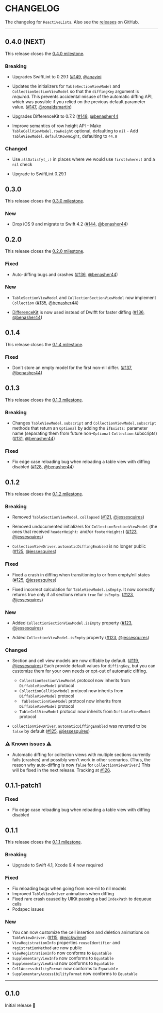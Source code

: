 # CHANGELOG

The changelog for `ReactiveLists`. Also see the [releases](https://github.com/plangrid/ReactiveLists/releases) on GitHub.

------

0.4.0 (NEXT)
------------

This release closes the [0.4.0 milestone](https://github.com/plangrid/ReactiveLists/milestone/10).

### Breaking

- Upgrades SwiftLint to 0.29.1 ([#149](https://github.com/plangrid/ReactiveLists/pull/149), [@anayini](https://github.com/anayini)

- Updates the initializers for `TableSectionViewModel` and `CollectionSectionViewModel` so that the `diffingKey` argument is _required_. This prevents accidental misuse of the automatic diffing API, which was possible if you relied on the previous default parameter value. ([#147](https://github.com/plangrid/ReactiveLists/pull/147), [@ronaldsmartin](https://github.com/ronaldsmartin))

- Upgrades DifferenceKit to 0.7.2  ([#148](https://github.com/plangrid/ReactiveLists/pull/148), [@benasher44](https://github.com/benasher44)

- Improve semantics of row height API
        - Make `TableCellViewModel.rowHeight` optional, defaulting to `nil`
        - Add `TableViewModel.defaultRowHeight`, defaulting to `44.0`

### Changed

- Use `allSatisfy(_:)` in places where we would use `first(where:)` and a `nil` check

- Upgrade to SwiftLint 0.29.1

0.3.0
-----

This release closes the [0.3.0 milestone](https://github.com/plangrid/ReactiveLists/milestone/9).

### New

- Drop iOS 9 and migrate to Swift 4.2 ([#144](https://github.com/plangrid/ReactiveLists/pull/144), [@benasher44](https://github.com/benasher44))

0.2.0
-----

This release closes the [0.2.0 milestone](https://github.com/plangrid/ReactiveLists/milestone/2).

### Fixed

- Auto-diffing bugs and crashes ([#136](https://github.com/plangrid/ReactiveLists/pull/136), [@benasher44](https://github.com/benasher44))

### New

- `TableSectionViewModel` and `CollectionSectionViewModel` now implement `Collection` ([#135](https://github.com/plangrid/ReactiveLists/pull/135), [@benasher44](https://github.com/benasher44))

- [DifferenceKit](https://github.com/ra1028/DifferenceKit) is now used instead of Dwifft for faster diffing ([#136](https://github.com/plangrid/ReactiveLists/pull/136), [@benasher44](https://github.com/benasher44))

0.1.4
-----

This release closes the [0.1.4 milestone](https://github.com/plangrid/ReactiveLists/milestone/7).

### Fixed

- Don't store an empty model for the first non-nil differ. ([#137](https://github.com/plangrid/ReactiveLists/pull/137), [@benasher44](https://github.com/benasher44))

0.1.3
-----

This release closes the [0.1.3 milestone](https://github.com/plangrid/ReactiveLists/milestone/6).

### Breaking

- Changes `TableViewModel.subscript` and `CollectionViewModel.subscript` methods that return an `Optional` by adding the `ifExists:` parameter name (separating them from future non-`Optional` `Collection` subscripts) ([#131](https://github.com/plangrid/ReactiveLists/pull/131), [@benasher44](https://github.com/benasher44))

### Fixed

- Fix edge case reloading bug when reloading a table view with diffing disabled ([#128](https://github.com/plangrid/ReactiveLists/pull/128), [@benasher44](https://github.com/benasher44))

0.1.2
-----

This release closes the [0.1.2 milestone](https://github.com/plangrid/ReactiveLists/milestone/4).

### Breaking

- Removed `TableSectionViewModel.collapsed` ([#121](https://github.com/plangrid/ReactiveLists/pull/121), [@jessesquires](https://github.com/jessesquires))

- Removed undocumented initializers for `CollectionSectionViewModel` (the ones that received `headerHeight:` and/or `footerHeight:`) ([#123](https://github.com/plangrid/ReactiveLists/pull/123), [@jessesquires](https://github.com/jessesquires))

- `CollectionViewDriver.automaticDiffingEnabled` is no longer public ([#125](https://github.com/plangrid/ReactiveLists/pull/125), [@jessesquires](https://github.com/jessesquires))

### Fixed

- Fixed a crash in diffing when transitioning to or from empty/nil states ([#125](https://github.com/plangrid/ReactiveLists/pull/125), [@jessesquires](https://github.com/jessesquires))

- Fixed incorrect calculation for `TableViewModel.isEmpty`. It now correctly returns true only if all sections return `true` for `isEmpty`. ([#123](https://github.com/plangrid/ReactiveLists/pull/123), [@jessesquires](https://github.com/jessesquires))

### New

- Added `CollectionSectionViewModel.isEmpty` property ([#123](https://github.com/plangrid/ReactiveLists/pull/123), [@jessesquires](https://github.com/jessesquires))

- Added `CollectionViewModel.isEmpty` property ([#123](https://github.com/plangrid/ReactiveLists/pull/123), [@jessesquires](https://github.com/jessesquires))

### Changed

- Section and cell view models are now diffable by default. ([#119](https://github.com/plangrid/ReactiveLists/pull/119), [@jessesquires](https://github.com/jessesquires))
Each provide default values for `diffingKey`, but you can customize them for your own needs or opt-out of automatic diffing.
    - `CollectionSectionViewModel` protocol now inherits from `DiffableViewModel` protocol
    - `CollectionCellViewModel` protocol now inherits from `DiffableViewModel` protocol
    - ` TableSectionViewModel` protocol now inherits from `DiffableViewModel` protocol
    - `TableCellViewModel` protocol now inherits from `DiffableViewModel` protocol

- `CollectionViewDriver.automaticDiffingEnabled` was reverted to be `false` by default ([#125](https://github.com/plangrid/ReactiveLists/pull/125), [@jessesquires](https://github.com/jessesquires))

### ⚠️ Known issues ⚠️

- Automatic diffing for collection views with multiple sections currently fails (crashes) and possibly won't work in other scenarios. (Thus, the reason why auto-diffing is now `false` for `CollectionViewDriver`.) This will be fixed in the next release. Tracking at [#126](https://github.com/plangrid/ReactiveLists/pull/126).

0.1.1-patch1
-----

### Fixed

- Fix edge case reloading bug when reloading a table view with diffing disabled

0.1.1
-----

This release closes the [0.1.1 milestone](https://github.com/plangrid/ReactiveLists/milestone/3).

### Breaking

- Upgrade to Swift 4.1, Xcode 9.4 now required

### Fixed

- Fix reloading bugs when going from non-nil to nil models
- Improved `TableViewDriver` animations when diffing
- Fixed rare crash caused by UIKit passing a bad `IndexPath` to dequeue cells
- Podspec issues

### New

- You can now customize the cell insertion and deletion animations on `TableViewDriver`. ([#115](https://github.com/plangrid/ReactiveLists/pull/115), [@wickwirew](https://github.com/wickwirew))
- `ViewRegistrationInfo` properties `reuseIdentifier` and `registrationMethod` are now public
- `ViewRegistrationInfo` now conforms to `Equatable`
- `SupplementaryViewInfo` now conforms to `Equatable`
- `SupplementaryViewKind` now conforms to `Equatable`
- `CellAccessibilityFormat` now conforms to `Equatable`
- `SupplementaryAccessibilityFormat` now conforms to `Equatable`

------

0.1.0
-----

Initial release 🎉
